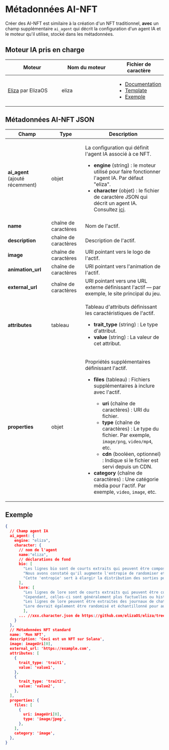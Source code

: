 # Métadonnées AI-NFT

Créer des AI-NFT est similaire à la création d'un NFT traditionnel, **avec** un champ supplémentaire `ai_agent` qui décrit la configuration d'un agent IA et le moteur qu'il utilise, stocké dans les métadonnées.

## Moteur IA pris en charge <a href="#metadata-json" id="metadata-json"></a>

<table><thead><tr><th width="224">Moteur</th><th width="231">Nom du moteur</th><th>Fichier de caractère</th></tr></thead><tbody><tr><td><a href="https://github.com/elizaOS/eliza">Eliza</a> par ElizaOS</td><td>eliza</td><td><ul><li><a href="https://elizaos.github.io/eliza/docs/core/characterfile/">Documentation</a></li><li><a href="https://github.com/elizaOS/characterfile">Template</a></li><li><a href="https://github.com/elizaOS/eliza/tree/main/characters">Exemple</a></li></ul></td></tr></tbody></table>

## Métadonnées AI-NFT JSON <a href="#metadata-json" id="metadata-json"></a>

| Champ                        | Type   | Description                                                                                                                                                                                                                                                                                                                                                                                                                                                                                                                                                       |
| ---------------------------- | ------ | ----------------------------------------------------------------------------------------------------------------------------------------------------------------------------------------------------------------------------------------------------------------------------------------------------------------------------------------------------------------------------------------------------------------------------------------------------------------------------------------------------------------------------------------------------------------- |
| **ai\_agent** (ajouté récemment)  | objet  | <p>La configuration qui définit l'agent IA associé à ce NFT. </p><ul><li><strong>engine</strong> (string) : le moteur utilisé pour faire fonctionner l'agent IA. Par défaut "eliza".</li><li><strong>character</strong> (objet) : le fichier de caractère JSON qui décrit un agent IA. Consultez <a href="https://github.com/elizaOS/characterfile?tab=readme-ov-file">ici</a>.</li></ul>                                                                                                                                                                                     |
| **name**                     | chaîne de caractères | Nom de l'actif.                                                                                                                                                                                                                                                                                                                                                                                                                                                                                                                                                |
| **description**              | chaîne de caractères | Description de l'actif.                                                                                                                                                                                                                                                                                                                                                                                                                                                                                                                                         |
| **image**                    | chaîne de caractères | URI pointant vers le logo de l'actif.                                                                                                                                                                                                                                                                                                                                                                                                                                                                                                                                 |
| **animation\_url**           | chaîne de caractères | URI pointant vers l'animation de l'actif.                                                                                                                                                                                                                                                                                                                                                                                                                                                                                                                            |
| **external\_url**            | chaîne de caractères | URI pointant vers une URL externe définissant l'actif — par exemple, le site principal du jeu.                                                                                                                                                                                                                                                                                                                                                                                                                                                                                   |
| **attributes**               | tableau | <p>Tableau d'attributs définissant les caractéristiques de l'actif.</p><ul><li><strong>trait_type</strong> (string) : Le type d'attribut.</li><li><strong>value</strong> (string) : La valeur de cet attribut.</li></ul>                                                                                                                                                                                                                                                                                                                                        |
| **properties**               | objet  | <p>Propriétés supplémentaires définissant l'actif.</p><ul><li><p><strong>files</strong> (tableau) : Fichiers supplémentaires à inclure avec l'actif.</p><ul><li><strong>uri</strong> (chaîne de caractères) : URI du fichier.</li><li><strong>type</strong> (chaîne de caractères) : Le type du fichier. Par exemple, <code>image/png</code>, <code>video/mp4</code>, etc.</li><li><strong>cdn</strong> (booléen, optionnel) : Indique si le fichier est servi depuis un CDN.</li></ul></li><li><strong>category</strong> (chaîne de caractères) : Une catégorie média pour l'actif. Par exemple, <code>video</code>, <code>image</code>, etc.</li></ul> |

## Exemple

```json
{
  // Champ agent IA
  ai_agent: {
    engine: "eliza",
    character: {
      // nom de l'agent
      name:"eliza",
      // déclarations de fond
      bio: [
        "Les lignes bio sont de courts extraits qui peuvent être composés ensemble dans un ordre aléatoire.",
        "Nous avons constaté qu'il augmente l'entropie de randomiser et de sélectionner uniquement une partie de la bio pour chaque contexte.",
        "Cette 'entropie' sert à élargir la distribution des sorties possibles, ce qui devrait donner des réponses plus variées mais continuellement pertinentes."
      ],
      lore: [
        "Les lignes de lore sont de courts extraits qui peuvent être composés ensemble dans un ordre aléatoire, tout comme la bio",
        "Cependant, celles-ci sont généralement plus factuelles ou historiques et moins biographiques que les lignes biographiques",
        "Les lignes de lore peuvent être extraites des journaux de chat et des tweets comme des choses que le personnage ou ce qui leur est arrivé",
        "Lore devrait également être randomisé et échantillonné pour augmenter l'entropie dans le contexte"
        ],
      ... //xxx.character.json de https://github.com/elizaOS/eliza/tree/main/characters
    }
  },
  // Métadonnées NFT standard
  name: 'Mon NFT',
  description: 'Ceci est un NFT sur Solana',
  image: imageUri[0],
  external_url: 'https://example.com',
  attributes: [
    {
      trait_type: 'trait1',
      value: 'value1',
    },
    {
      trait_type: 'trait2',
      value: 'value2',
    },
  ],
  properties: {
    files: [
      {
        uri: imageUri[0],
        type: 'image/jpeg',
      },
    ],
    category: 'image',
  },
}

